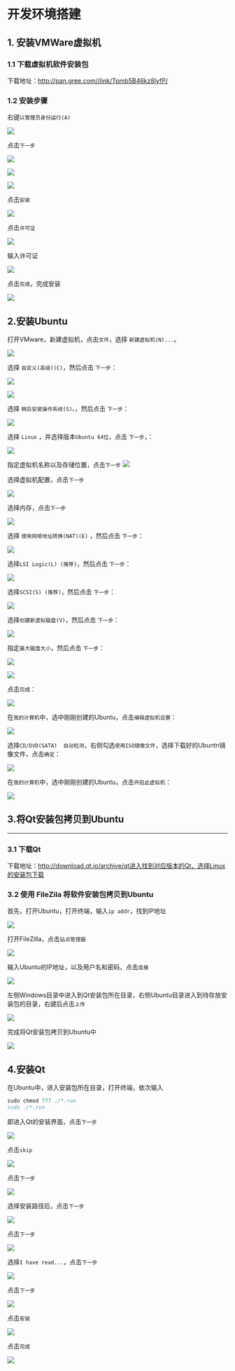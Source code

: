 # 开发环境搭建

## 1. 安装VMWare虚拟机

### 1.1 下载虚拟机软件安装包

下载地址：http://pan.gree.com//link/Tpmb5B46kz8lyfP/

### 1.2 安装步骤

右键`以管理员身份运行(A)`

![](D:\File\typora\Skill-20230706\开发环境搭建.assets\v1.png)

点击`下一步`

![](D:\File\typora\Skill-20230706\开发环境搭建.assets\v2.png)

![](D:\File\typora\Skill-20230706\开发环境搭建.assets\v3.png)

![](D:\File\typora\Skill-20230706\开发环境搭建.assets\v4.png)

点击`安装`

![](D:\File\typora\Skill-20230706\开发环境搭建.assets\v5.png)

点击`许可证`

![](D:\File\typora\Skill-20230706\开发环境搭建.assets\v6.png)

输入许可证

![](D:\File\typora\Skill-20230706\开发环境搭建.assets\v7.png)

点击`完成`，完成安装

![](D:\File\typora\Skill-20230706\开发环境搭建.assets\v8.png)

## 2.安装Ubuntu

打开VMware，新建虚拟机，点击`文件`，选择 `新建虚拟机(N)...`。

![](D:\File\typora\Skill-20230706\开发环境搭建.assets\step21.png)

选择 `自定义(高级)(C)`，然后点击 `下一步`：

![](D:\File\typora\Skill-20230706\开发环境搭建.assets\step22.png)

![](D:\File\typora\Skill-20230706\开发环境搭建.assets\step23.png)

选择 `稍后安装操作系统(S)。`，然后点击 `下一步`：

![](D:\File\typora\Skill-20230706\开发环境搭建.assets\step24.png)

选择 `Linux` ，并选择版本`Ubuntu 64位`，点击 `下一步`，：

![](D:\File\typora\Skill-20230706\开发环境搭建.assets\step25.png)

指定虚拟机名称以及存储位置，点击`下一步`
![](D:\File\typora\Skill-20230706\开发环境搭建.assets\step26.png)

选择虚拟机配置，点击`下一步`

![](D:\File\typora\Skill-20230706\开发环境搭建.assets\step27.png)

选择内存，点击`下一步`

![](D:\File\typora\Skill-20230706\开发环境搭建.assets\step28.png)

选择 `使用网络地址转换(NAT)(E)` ，然后点击 `下一步`：

![](D:\File\typora\Skill-20230706\开发环境搭建.assets\step29.png)

选择`LSI Logic(L) (推荐)`，然后点击 `下一步`：

![](D:\File\typora\Skill-20230706\开发环境搭建.assets\step210.png)

选择`SCSI(S) (推荐)`，然后点击 `下一步`：

![](D:\File\typora\Skill-20230706\开发环境搭建.assets\step211.png)

选择`创建新虚拟磁盘(V)`，然后点击 `下一步`：

![](D:\File\typora\Skill-20230706\开发环境搭建.assets\step212.png)

指定`最大磁盘大小`，然后点击 `下一步`：

![](D:\File\typora\Skill-20230706\开发环境搭建.assets\step213.png)

![](D:\File\typora\Skill-20230706\开发环境搭建.assets\step214.png)

点击`完成`：

![](D:\File\typora\Skill-20230706\开发环境搭建.assets\step215.png)

在`我的计算机`中，选中刚刚创建的Ubuntu，点击`编辑虚拟机设置`：

![](D:\File\typora\Skill-20230706\开发环境搭建.assets\step216.png)

选择`CD/DVD(SATA)  自动检测`，右侧勾选`使用ISO镜像文件`，选择下载好的Ubuntn镜像文件，点击`确定`：

![](D:\File\typora\Skill-20230706\开发环境搭建.assets\step217.png)

在`我的计算机`中，选中刚刚创建的Ubuntu，点击`开启此虚拟机`：

![](D:\File\typora\Skill-20230706\开发环境搭建.assets\step218.png)

## 3.将Qt安装包拷贝到Ubuntu

---

### 3.1 下载Qt

下载地址：http://download.qt.io/archive/qt进入找到对应版本的Qt，选择Linux的安装包下载

### 3.2 使用 FileZila 将软件安装包拷贝到Ubuntu

首先，打开Ubuntu，打开终端，输入`ip addr`，找到IP地址

![](D:\File\typora\Skill-20230706\开发环境搭建.assets\1.png)

打开FileZilla，点击`站点管理器`

![](D:\File\typora\Skill-20230706\开发环境搭建.assets\2.png)

输入Ubuntu的IP地址，以及用户名和密码，点击`连接`

![](D:\File\typora\Skill-20230706\开发环境搭建.assets\3.png)

左侧Windows目录中进入到Qt安装包所在目录，右侧Ubuntu目录进入到待存放安装包的目录，右键后点击`上传`

![](D:\File\typora\Skill-20230706\开发环境搭建.assets\4.png)

完成将Qt安装包拷贝到Ubuntu中

![](D:\File\typora\Skill-20230706\开发环境搭建.assets\5.png)

## 4.安装Qt

在Ubuntu中，进入安装包所在目录，打开终端，依次输入

```C++
sudo chmod 777 ./*.run
sudo ./*.run
```

即进入Qt的安装界面，点击`下一步`

![](D:\File\typora\Skill-20230706\开发环境搭建.assets\q1.png)

点击`skip`

![](D:\File\typora\Skill-20230706\开发环境搭建.assets\q2.png)

点击`下一步`

![](D:\File\typora\Skill-20230706\开发环境搭建.assets\q3.png)

选择安装路径后，点击`下一步`

![](D:\File\typora\Skill-20230706\开发环境搭建.assets\q4.png)

点击`下一步`

![](D:\File\typora\Skill-20230706\开发环境搭建.assets\q5.png)

选择`I have read...`，点击`下一步`

![](D:\File\typora\Skill-20230706\开发环境搭建.assets\q6.png)

点击`下一步`

![](D:\File\typora\Skill-20230706\开发环境搭建.assets\q7.png)

点击`安装`

![](D:\File\typora\Skill-20230706\开发环境搭建.assets\q8.png)

点击`完成`

![](D:\File\typora\Skill-20230706\开发环境搭建.assets\q9-1730993158547.png)
